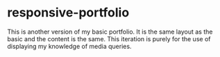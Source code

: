 # responsive-portfolio
This is another version of my basic portfolio. It is the same layout as the basic and the content is the same. This iteration is purely for the use of displaying my knowledge of media queries.
